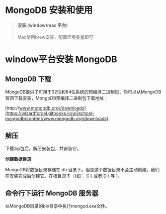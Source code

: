 # MongoDB 安装和使用

> #### 安装 \(window\/mac 平台\)
> 
> Mac使用brew安装，配置环境变量即可







# **window平台安装 MongoDB**

## **MongoDB 下载**

MongoDB提供了可用于32位和64位系统的预编译二进制包，你可以从MongoDB官网下载安装，MongoDB预编译二进制包下载地址：

[http:\/\/www.mongodb.org\/downloads](https://wizardforcel.gitbooks.io/w3school-mongodb/content/www.mongodb.org/downloads)

## **解压**

下载zip包后，解压安装包，并安装它。

**创建数据目录**

MongoDB将数据目录存储在 db 目录下。但是这个数据目录不会主动创建，我们在安装完成后创建它。在根目录下（\(如： C:\ 或者 D:\ 等 \)。

## **命令行下运行 MongoDB 服务器**

从MongoDB目录的bin目录中执行mongod.exe文件。



